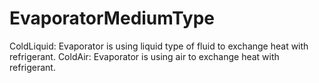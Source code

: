 EvaporatorMediumType
====================

ColdLiquid: Evaporator is using liquid type of fluid to exchange heat with refrigerant.
ColdAir: Evaporator is using air to exchange heat with refrigerant.
